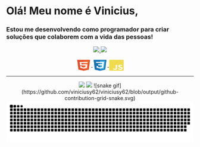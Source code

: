 # Olá! Meu nome é Vinicius,
### Estou me desenvolvendo como programador para criar soluções que colaborem com a vida das pessoas!
<div  align="center">  
  <div>
    <a href="https://github.com/viniciusy62">
    <img height="180em" src="https://github-readme-stats.vercel.app/api?username=viniciusy62&show_icons=true&theme=github_dark&include_all_commits=true&count_private=true"/>
    <img height="180em" src="https://github-readme-stats.vercel.app/api/top-langs/?username=viniciusy62&layout=compact&langs_count=7&theme=github_dark"/>
  </div>

  <div style="display: inline_block"><br>
    <img align="center" alt="Vinicius-HTML" height="30" width="40" src="https://raw.githubusercontent.com/devicons/devicon/master/icons/html5/html5-original.svg">
    <img align="center" alt="Vinicius-CSS" height="30" width="40" src="https://raw.githubusercontent.com/devicons/devicon/master/icons/css3/css3-original.svg">
    <img align="center" alt="Vinicius-Js" height="30" width="40" src="https://raw.githubusercontent.com/devicons/devicon/master/icons/javascript/javascript-plain.svg">
  </div>

***
  <div> 
    <a href = "mailto:viniciusy62@gmail.com"><img src="https://img.shields.io/badge/-Gmail-%23333?style=for-the-badge&logo=gmail&logoColor=white" target="_blank"></a>
    <a href="https://www.linkedin.com/in/viniciusy62" target="_blank"><img src="https://img.shields.io/badge/-LinkedIn-%230077B5?style=for-the-badge&logo=linkedin&logoColor=white" target="_blank"></a>    
  ![snake gif](https://github.com/viniciusy62/viniciusy62/blob/output/github-contribution-grid-snake.svg)
  </div>

  <picture>
  <source media="(prefers-color-scheme: dark)" srcset="https://github.com/viniciusy62/viniciusy62/blob/output/github-contribution-grid-snake.svg">
  <source media="(prefers-color-scheme: light)" srcset="https://github.com/viniciusy62/viniciusy62/blob/output/github-contribution-grid-snake.svg">
  <img alt="github contribution grid snake animation" src="https://github.com/viniciusy62/viniciusy62/blob/output/github-contribution-grid-snake.svg">
</picture>
</div>

